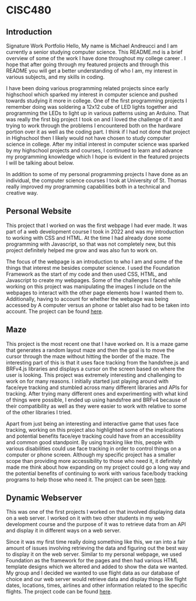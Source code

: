 # CISC480
## Introduction

Signature Work Portfolio
Hello,
My name is Michael Andreucci and I am currently a senior studying computer science. This README.md is a brief overview of some of the work I have done throughout my college career . I hope that after going through my featured projects and through this README you will get a better understanding of who I am, my interest in various subjects, and my skills in coding. 

I have been doing various programming related projects since early highschool which sparked my interest in computer science and pushed towards studying it more in college. One of the first programming projects I remember doing was soldering a 12x12 cube of LED lights together and programming the LEDs to light up in various patterns using an Arduino. That was really the first big project I took on and I loved the challenge of it and trying to work through the problems I encountered both on the hardware portion over it as well as the coding part. I think if I had not done that project in Highschool then I likely would not have chosen to study computer science in college. After my initial interest in computer science was sparked by my highschool projects and courses, I continued to learn and advance my programming knowledge which I hope is evident in the featured projects I will be talking about below. 

In addition to some of my personal programming projects I have done as an individual, the computer science courses I took at University of St. Thomas really improved my programming capabilities both in a technical and creative way. 

## Personal Website

This project that I worked on was the first webpage I had ever made. It was part of a web development course I took in 2022 and was my introduction to working with CSS and HTML. At the time I had already done some programming with Javascript, so that was not completely new, but this project definitely helped me grow and was also fun to work on. 

The focus of the webpage is an introduction to who I am and some of the things that interest me besides computer science. I used the Foundation Framework as the start of my code and then used CSS, HTML, and Javascript to create my webpages. Some of the challenges I faced while working on this project was manipulating the images I include on the webpages to interact with the other page elements how I wanted them to. Additionally, having to account for whether the webpage was being accessed by A computer versus an phone or tablet also had to be taken into account. The project can be found [here](https://github.com/andr8800/andr8800.github.io). 

## Maze

This project is the most recent one that I have worked on. It is a maze game that generates a random layout maze and then the goal is to move the cursor through the maze without hitting the border of the maze. The interesting part of this is that it uses face tracking from the handsfree.js and BRFv4.js libraries and displays a cursor on the screen based on where the user is looking. This project was extremely interesting and challenging to work on for many reasons. I initially started just playing around with face/eye tracking and stumbled across many different libraries and APIs for tracking. After trying many different ones and experimenting with what kind of things were possible, I ended up using handsfree and BRFv4 because of their compatibility as well as they were easier to work with relative to some of the other libraries I tried. 

Apart from just being an interesting and interactive game that uses face tracking, working on this project also highlighted some of the implications and potential benefits face/eye tracking could have from an accessibility and common good standpoint. By using tracking like this, people with various disabilities could use face tracking in order to control things on a computer or phone screen. Although my specific project has a smaller scope than providing more accessibility to those who need it, it definitely made me think about how expanding on my project could go a long way and the potential benefits of continuing to work with various face/body tracking programs to help those who need it. The project can be seen [here](https://github.com/andr8800/Maze).

## Dynamic Webserver

This was one of the first projects I worked on that involved displaying data on a web server. I worked on it with two other students in my web development course and the purpose of it was to retrieve data from an API and display it in different ways on a web server. 

Since it was my first time really doing something like this, we ran into a fair amount of issues involving retrieving the data and figuring out the best way to display it on the web server. Similar to my personal webpage, we used Foundation as the framework for the pages and then had various HTML template designs which we altered and added to show the data we wanted. My group and I decided we wanted to use flight data as our database of choice and our web server would retrieve data and display things like flight dates, locations, times, airlines and other information related to the specific flights. The project code can be found [here](https://github.com/andr8800/DynamicWebserver).

